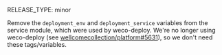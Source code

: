 RELEASE_TYPE: minor

Remove the `deployment_env` and `deployment_service` variables from the service module, which were used by weco-deploy.
We're no longer using weco-deploy (see [wellcomecollection/platform#5631](https://github.com/wellcomecollection/platform/issues/5631)), so we don't need these tags/variables.